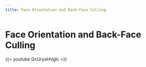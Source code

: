 ```yaml
---
title: Face Orientation and Back-Face Culling
---
```

# Face Orientation and Back-Face Culling
{{< youtube GcUrysHVgIc >}}
